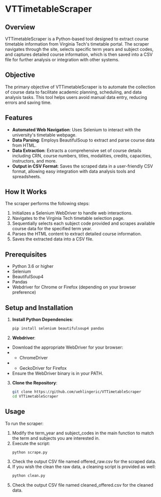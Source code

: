 # VTTimetableScraper

## Overview
VTTimetableScraper is a Python-based tool designed to extract course timetable information from Virginia Tech's timetable portal. The scraper navigates through the site, selects specific term years and subject codes, and captures detailed course information, which is then saved into a CSV file for further analysis or integration with other systems.

## Objective
The primary objective of VTTimetableScraper is to automate the collection of course data to facilitate academic planning, scheduling, and data analysis tasks. This tool helps users avoid manual data entry, reducing errors and saving time.

## Features
- **Automated Web Navigation**: Uses Selenium to interact with the university's timetable webpage.
- **Data Parsing**: Employs BeautifulSoup to extract and parse course data from HTML.
- **Data Extraction**: Extracts a comprehensive set of course details including CRN, course numbers, titles, modalities, credits, capacities, instructors, and more.
- **Output in CSV Format**: Saves the scraped data in a user-friendly CSV format, allowing easy integration with data analysis tools and spreadsheets.

## How It Works
The scraper performs the following steps:
1. Initializes a Selenium WebDriver to handle web interactions.
2. Navigates to the Virginia Tech timetable selection page.
3. Sequentially selects each subject code provided and scrapes available course data for the specified term year.
4. Parses the HTML content to extract detailed course information.
5. Saves the extracted data into a CSV file.

## Prerequisites
- Python 3.6 or higher
- Selenium
- BeautifulSoup4
- Pandas
- Webdriver for Chrome or Firefox (depending on your browser preference)

## Setup and Installation
1. **Install Python Dependencies**:
   ```bash
   pip install selenium beautifulsoup4 pandas
   ```
2. **Webdriver**:
 - Download the appropriate WebDriver for your browser:
 - - ChromeDriver
 - - GeckoDriver for Firefox
 - Ensure the WebDriver binary is in your PATH.
3. **Clone the Repository**:
   ```bash
   git clone https://github.com/uehlingeric/VTTimetableScraper
   cd VTTimetableScraper
   ```
## Usage
To run the scraper:

1. Modify the term_year and subject_codes in the main function to match the term and subjects you are interested in.
2. Execute the script:
   ```bash
   python scrape.py
   ```
3. Check the output CSV file named offered_raw.csv for the scraped data.
4. If you wish the clean the raw data, a cleaning script is provided as well:
   ```bash
   python clean.py
   ```
5. Check the output CSV file named cleaned_offered.csv for the cleaned data.
